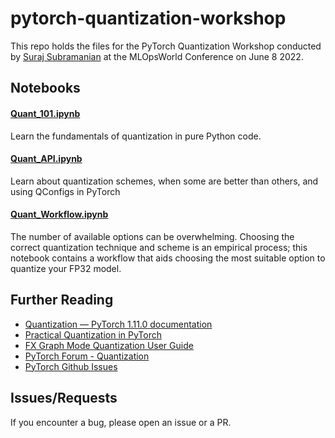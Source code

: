 # pytorch-quantization-workshop

This repo holds the files for the PyTorch Quantization Workshop conducted by [Suraj Subramanian](https://twitter.com/subramen) at the MLOpsWorld Conference on June 8 2022.

## Notebooks 
#### [Quant_101.ipynb](Quant_101.ipynb) 
Learn the fundamentals of quantization in pure Python code. 

#### [Quant_API.ipynb](Quant_API.ipynb)
Learn about quantization schemes, when some are better than others, and using QConfigs in PyTorch

#### [Quant_Workflow.ipynb](Quant_Workflow.ipynb)
The number of available options can be overwhelming. Choosing the correct quantization technique and scheme is an empirical process; this notebook contains a workflow that aids choosing the most suitable option to quantize your FP32 model. 

## Further Reading
* [Quantization — PyTorch 1.11.0 documentation](https://pytorch.org/docs/stable/quantization.html)
* [Practical Quantization in PyTorch](https://pytorch.org/blog/quantization-in-practice/)
* [FX Graph Mode Quantization User Guide](https://pytorch.org/tutorials/prototype/fx_graph_mode_quant_guide.html)
* [PyTorch Forum - Quantization](https://discuss.pytorch.org/c/quantization/17) 
* [PyTorch Github Issues](https://github.com/pytorch/pytorch/issues)

## Issues/Requests
If you encounter a bug, please open an issue or a PR.

